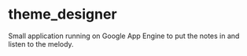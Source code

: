 theme_designer
==============

Small application running on Google App Engine to put the notes in and listen to the melody.
